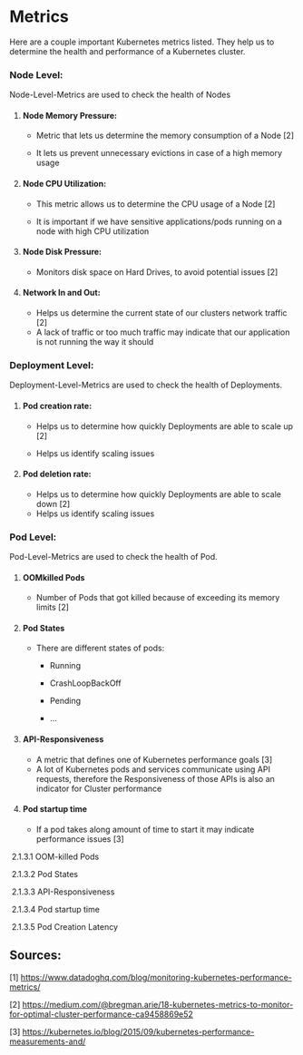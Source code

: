 # Metrics

Here are a couple important Kubernetes metrics listed. They help us to determine the health and performance of a Kubernetes cluster.



### Node Level:

Node-Level-Metrics are used to check the health of Nodes	

1. #### Node Memory Pressure:

   - Metric that lets us determine the memory consumption of a Node [2]

   - It lets us prevent unnecessary evictions in case of a high memory usage

     

2. #### Node CPU Utilization:

   - This metric allows us to determine the CPU usage of a Node [2]

   - It is important if we have sensitive applications/pods running on a node with high CPU utilization

     

3. #### Node Disk Pressure:

   - Monitors disk space on Hard Drives, to avoid potential issues [2]



4. #### Network In and Out:

   - Helps us determine the current state of our clusters network traffic [2]
   - A lack of traffic or too much traffic may indicate  that our application is not running the way it should



### Deployment Level:

Deployment-Level-Metrics are used to check the health of Deployments.

1. #### Pod creation rate:

   - Helps us to determine how quickly Deployments are able to scale up [2]

   - Helps us identify scaling issues

     

2. #### Pod deletion rate:

   - Helps us to determine how quickly Deployments are able to scale down [2]
   - Helps us identify scaling issues

   

### Pod Level:

Pod-Level-Metrics are used to check the health of Pod.

1. #### OOMkilled Pods

   - Number of Pods that got killed because of exceeding its memory limits [2]

     

2. #### Pod States

   - There are different states of pods:

     - Running

     - CrashLoopBackOff

     - Pending

     - ...

       

3. #### API-Responsiveness

   - A metric  that defines one of Kubernetes performance goals [3]
   - A lot of Kubernetes pods and services communicate using API requests, therefore the Responsiveness of those APIs is also an indicator for Cluster performance



4. #### Pod startup time

   - If a pod takes along amount of time to start it may indicate performance issues [3]

     

​			2.1.3.1 OOM-killed Pods

​			2.1.3.2 Pod States

​			2.1.3.3 API-Responsiveness

​			2.1.3.4 Pod startup time

​			2.1.3.5 Pod Creation Latency

## Sources:

[1]  https://www.datadoghq.com/blog/monitoring-kubernetes-performance-metrics/

[2] https://medium.com/@bregman.arie/18-kubernetes-metrics-to-monitor-for-optimal-cluster-performance-ca9458869e52

[3] https://kubernetes.io/blog/2015/09/kubernetes-performance-measurements-and/